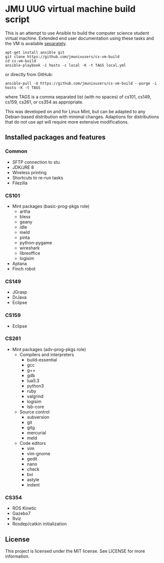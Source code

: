 # JMU UUG virtual machine build script
This is an attempt to use Ansible to build the computer science student
virtual machine. Extended end user documentation using these tasks and the VM
is available [separately](https://jmunixusers.github.io/presentations/welcome-to-vm.html).

```
apt-get install ansible git
git clone https://github.com/jmunixusers/cs-vm-build
cd cs-vm-build
ansible-playbook -i hosts -c local -K -t TAGS local.yml
```
or directly from GitHub:

```
ansible-pull -U https://github.com/jmunixusers/cs-vm-build --purge -i hosts -K -t TAGS
```
where TAGS is a comma separated list (with no spaces) of
cs101, cs149, cs159, cs261, or cs354 as appropriate.

This was developed on and for Linux Mint, but can be adapted to any Debian-based
distribution with minimal changes. Adaptions for distributions that do not use
apt will require more extensive modifications.

## Installed packages and features

### Common
* SFTP connection to stu
* JDK/JRE 8
* Wireless printing
* Shortcuts to re-run tasks
* Filezilla

### CS101
* Mint packages (basic-prog-pkgs role)
  * artha
  * bless
  * geany
  * idle
  * meld
  * pinta
  * python-pygame
  * wireshark
  * libreoffice
  * logisim
* Aptana
* Finch robot

### CS149
* JGrasp
* DrJava
* Eclipse

### CS159
* Eclipse

### CS261
* Mint packages (adv-prog-pkgs role)
  * Compilers and interpreters
    * build-essential
    * gcc
    * g++
    * gdb
    * lua5.3
    * python3
    * ruby
    * valgrind
    * logisim
    * lsb-core
  * Source control
    * subversion
    * git
    * gitg
    * mercurial
    * meld
  * Code editors
    * vim
    * vim-gnome
    * gedit
    * nano
    * check
    * bvi
    * astyle
    * indent

### CS354
* ROS Kinetic
* Gazebo7
* Rviz
* Rosdep/catkin initialization

## License

This project is licensed under the MIT license. See LICENSE for more
information.
